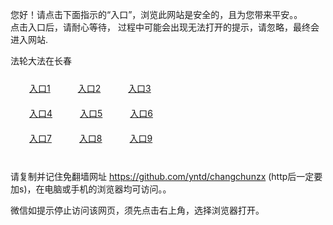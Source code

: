 您好！请点击下面指示的“入口”，浏览此网站是安全的，且为您带来平安。。 <br/>
点击入口后，请耐心等待， 过程中可能会出现无法打开的提示，请忽略，最终会进入网站. </br>

法轮大法在长春<br/>
<div style="padding:10px"><a style="margin:20px" target="_blank" href="https://d20nw9vu5wnoq0.cloudfront.net/2Qpsp?yhnyem" id="ccLink1" rel="nofollow">入口1</a> <a target="_blank" style="margin:20px" href="https://d14dgpz3o0d31i.cloudfront.net/2Qpsp?jpjnh" id="ccLink2" rel="nofollow">入口2</a> <a style="margin:20px" target="_blank" href="https://d3b1ttbz1igtuz.cloudfront.net/2Qpsp?slhspx" id="ccLink3" rel="nofollow">入口3</a></div>

<div style="padding:10px" ><a style="margin:20px" target="_blank" href="https://d20nw9vu5wnoq0.cloudfront.net/2Qpsp?yhnyem" id="ccLink4" rel="nofollow">入口4</a> <a style="margin:20px" href="https://d14dgpz3o0d31i.cloudfront.net/2Qpsp?jpjnh" target="_blank" id="ccLink5" rel="nofollow">入口5</a> <a style="margin:20px" href="https://d3b1ttbz1igtuz.cloudfront.net/2Qpsp?slhspx" target="_blank" id="ccLink6" rel="nofollow">入口6</a></div>

<div style="padding:10px"><a style="margin:20px" target="_blank" href="https://d20nw9vu5wnoq0.cloudfront.net/2Qpsp?yhnyem" id="ccLink7" rel="nofollow">入口7</a> <a style="margin:20px" href="https://d14dgpz3o0d31i.cloudfront.net/2Qpsp?jpjnh" target="_blank" id="ccLink8" rel="nofollow">入口8</a> <a style="margin:20px" target="_blank" href="https://d3b1ttbz1igtuz.cloudfront.net/2Qpsp?slhspx" id="ccLink9" rel="nofollow">入口9</a></div>

<br/>



请复制并记住免翻墙网址 https://github.com/yntd/changchunzx (http后一定要加s)，在电脑或手机的浏览器均可访问。。<br/>

微信如提示停止访问该网页，须先点击右上角，选择浏览器打开。
